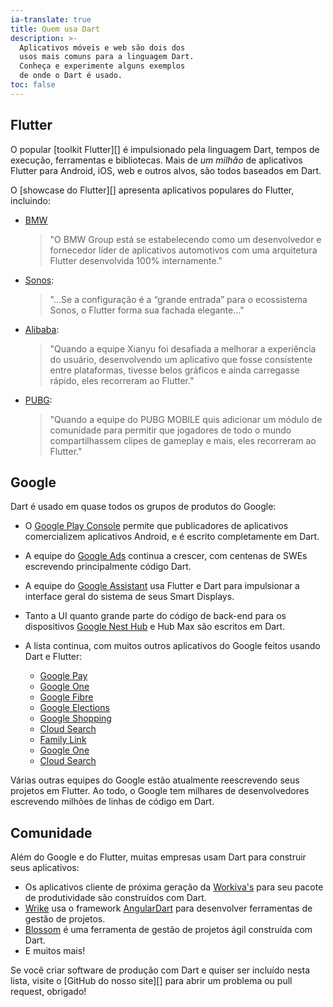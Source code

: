 ```yaml
---
ia-translate: true
title: Quem usa Dart
description: >-
  Aplicativos móveis e web são dois dos
  usos mais comuns para a linguagem Dart.
  Conheça e experimente alguns exemplos
  de onde o Dart é usado.
toc: false
---
```


## Flutter

O popular [toolkit Flutter][] é impulsionado
pela linguagem Dart, tempos de execução,
ferramentas e bibliotecas. Mais de _um milhão_
de aplicativos Flutter para Android, iOS, web
e outros alvos, são todos baseados em Dart.

O [showcase do Flutter][] apresenta aplicativos
populares do Flutter, incluindo:

* [BMW][]
    > "O BMW Group está se estabelecendo como um
    desenvolvedor e fornecedor líder de aplicativos
    automotivos com uma arquitetura Flutter
    desenvolvida 100% internamente."
* [Sonos][]:
    > "...Se a configuração é a “grande entrada” para
    o ecossistema Sonos, o Flutter forma sua fachada
    elegante..."
* [Alibaba][]:
    > "Quando a equipe Xianyu foi desafiada a
    melhorar a experiência do usuário,
    desenvolvendo um aplicativo que fosse
    consistente entre plataformas, tivesse belos
    gráficos e ainda carregasse rápido, eles
    recorreram ao Flutter."
* [PUBG][]:
    > "Quando a equipe do PUBG MOBILE quis adicionar
    um módulo de comunidade para permitir que
    jogadores de todo o mundo compartilhassem
    clipes de gameplay e mais, eles recorreram
    ao Flutter."

[Flutter toolkit]: {{site.flutter}}
[Flutter showcase]: {{site.flutter}}/showcase
[BMW]: https://www.press.bmwgroup.com/global/article/detail/T0328610EN/the-my-bmw-app:-new-features-and-tech-insights-for-march-2021?language=en
[Sonos]: https://tech-blog.sonos.com/posts/renovating-setup-with-flutter/
[Alibaba]: {{site.flutter}}/showcase/alibaba-group
[PUBG]: {{site.flutter}}/showcase/pubg-mobile

## Google

Dart é usado em quase todos os grupos de
produtos do Google:

* O [Google Play Console][] permite que
  publicadores de aplicativos comercializem
  aplicativos Android, e é escrito
  completamente em Dart.
* A equipe do [Google Ads][] continua a crescer,
  com centenas de SWEs escrevendo
  principalmente código Dart.
* A equipe do [Google Assistant][] usa Flutter e
  Dart para impulsionar a interface geral do
  sistema de seus Smart Displays.
* Tanto a UI quanto grande parte do código de
  back-end para os dispositivos [Google Nest Hub][]
  e Hub Max são escritos em Dart.
* A lista continua, com muitos outros aplicativos
  do Google feitos usando Dart e Flutter:

  * [Google Pay][]
  * [Google One][]
  * [Google Fibre][]
  * [Google Elections][]
  * [Google Shopping][]
  * [Cloud Search][]
  * [Family Link][]
  * [Google One][]
  * [Cloud Search][]

Várias outras equipes do Google estão
atualmente reescrevendo seus projetos em
Flutter. Ao todo, o Google tem milhares de
desenvolvedores escrevendo milhões de
linhas de código em Dart.

[Google Play Console]: https://android-developers.googleblog.com/2020/06/introducing-new-google-play-console-beta.html
[Google Ads]: https://ads.google.com/getstarted
[Google Assistant]: https://developers.googleblog.com/2019/05/Flutter-io19.html
[Google Nest Hub]: https://store.google.com/us/product/nest_hub_2nd_gen?hl=en-US
[Google Pay]: https://pay.google.com/intl/en_in/about
[Google Fibre]: https://fiber.google.com
[Google Elections]: https://elections.google
[Google Shopping]: https://shopping.google.com
[Family Link]: https://families.google/familylink
[Google One]: https://one.google.com/about
[Cloud Search]: https://workspace.google.com/intl/en_in/products/cloud-search

## Comunidade

Além do Google e do Flutter, muitas
empresas usam Dart para construir seus aplicativos:

* Os aplicativos cliente de próxima
  geração da [Workiva's][] para seu pacote de
  produtividade são construídos com Dart.
* [Wrike][] usa o framework [AngularDart][] para
  desenvolver ferramentas de gestão de projetos.
* [Blossom][] é uma ferramenta de gestão
  de projetos ágil construída com Dart.
* E muitos mais!

Se você criar software de produção com
Dart e quiser ser incluído nesta lista,
visite o [GitHub do nosso site][] para abrir
um problema ou pull request, obrigado!

[Workiva's]: https://www.workiva.com/en-in
[Wrike]: https://www.wrike.com
[AngularDart]: https://angulardart.xyz/guide/setup
[Blossom]: https://blossom.co
[our site's GitHub]: {{site.repo.this}}
